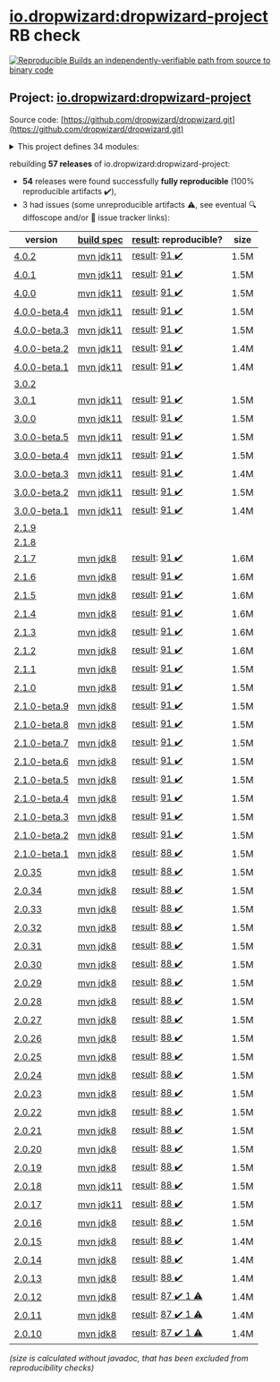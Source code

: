 [io.dropwizard:dropwizard-project](https://central.sonatype.com/artifact/io.dropwizard/dropwizard-project/versions) RB check
=======

[![Reproducible Builds](https://reproducible-builds.org/images/logos/rb.svg) an independently-verifiable path from source to binary code](https://reproducible-builds.org/)

## Project: [io.dropwizard:dropwizard-project](https://central.sonatype.com/artifact/io.dropwizard/dropwizard-project/versions)

Source code: [https://github.com/dropwizard/dropwizard.git](https://github.com/dropwizard/dropwizard.git)

<details><summary>This project defines 34 modules:</summary>

* [io.dropwizard.archetypes:dropwizard-archetypes](https://central.sonatype.com/artifact/io.dropwizard.archetypes/dropwizard-archetypes/4.0.2)
* [io.dropwizard.archetypes:java-simple](https://central.sonatype.com/artifact/io.dropwizard.archetypes/java-simple/4.0.2)
* [io.dropwizard:dropwizard-assets](https://central.sonatype.com/artifact/io.dropwizard/dropwizard-assets/4.0.2)
* [io.dropwizard:dropwizard-auth](https://central.sonatype.com/artifact/io.dropwizard/dropwizard-auth/4.0.2)
* [io.dropwizard:dropwizard-bom](https://central.sonatype.com/artifact/io.dropwizard/dropwizard-bom/4.0.2)
* [io.dropwizard:dropwizard-client](https://central.sonatype.com/artifact/io.dropwizard/dropwizard-client/4.0.2)
* [io.dropwizard:dropwizard-configuration](https://central.sonatype.com/artifact/io.dropwizard/dropwizard-configuration/4.0.2)
* [io.dropwizard:dropwizard-core](https://central.sonatype.com/artifact/io.dropwizard/dropwizard-core/4.0.2)
* [io.dropwizard:dropwizard-db](https://central.sonatype.com/artifact/io.dropwizard/dropwizard-db/4.0.2)
* [io.dropwizard:dropwizard-dependencies](https://central.sonatype.com/artifact/io.dropwizard/dropwizard-dependencies/4.0.2)
* [io.dropwizard:dropwizard-forms](https://central.sonatype.com/artifact/io.dropwizard/dropwizard-forms/4.0.2)
* [io.dropwizard:dropwizard-health](https://central.sonatype.com/artifact/io.dropwizard/dropwizard-health/4.0.2)
* [io.dropwizard:dropwizard-hibernate](https://central.sonatype.com/artifact/io.dropwizard/dropwizard-hibernate/4.0.2)
* [io.dropwizard:dropwizard-http2](https://central.sonatype.com/artifact/io.dropwizard/dropwizard-http2/4.0.2)
* [io.dropwizard:dropwizard-jackson](https://central.sonatype.com/artifact/io.dropwizard/dropwizard-jackson/4.0.2)
* [io.dropwizard:dropwizard-jdbi3](https://central.sonatype.com/artifact/io.dropwizard/dropwizard-jdbi3/4.0.2)
* [io.dropwizard:dropwizard-jersey](https://central.sonatype.com/artifact/io.dropwizard/dropwizard-jersey/4.0.2)
* [io.dropwizard:dropwizard-jetty](https://central.sonatype.com/artifact/io.dropwizard/dropwizard-jetty/4.0.2)
* [io.dropwizard:dropwizard-json-logging](https://central.sonatype.com/artifact/io.dropwizard/dropwizard-json-logging/4.0.2)
* [io.dropwizard:dropwizard-lifecycle](https://central.sonatype.com/artifact/io.dropwizard/dropwizard-lifecycle/4.0.2)
* [io.dropwizard:dropwizard-logging](https://central.sonatype.com/artifact/io.dropwizard/dropwizard-logging/4.0.2)
* [io.dropwizard:dropwizard-metrics](https://central.sonatype.com/artifact/io.dropwizard/dropwizard-metrics/4.0.2)
* [io.dropwizard:dropwizard-metrics-graphite](https://central.sonatype.com/artifact/io.dropwizard/dropwizard-metrics-graphite/4.0.2)
* [io.dropwizard:dropwizard-migrations](https://central.sonatype.com/artifact/io.dropwizard/dropwizard-migrations/4.0.2)
* [io.dropwizard:dropwizard-parent](https://central.sonatype.com/artifact/io.dropwizard/dropwizard-parent/4.0.2)
* [io.dropwizard:dropwizard-project](https://central.sonatype.com/artifact/io.dropwizard/dropwizard-project/4.0.2)
* [io.dropwizard:dropwizard-request-logging](https://central.sonatype.com/artifact/io.dropwizard/dropwizard-request-logging/4.0.2)
* [io.dropwizard:dropwizard-servlets](https://central.sonatype.com/artifact/io.dropwizard/dropwizard-servlets/4.0.2)
* [io.dropwizard:dropwizard-testing](https://central.sonatype.com/artifact/io.dropwizard/dropwizard-testing/4.0.2)
* [io.dropwizard:dropwizard-util](https://central.sonatype.com/artifact/io.dropwizard/dropwizard-util/4.0.2)
* [io.dropwizard:dropwizard-validation](https://central.sonatype.com/artifact/io.dropwizard/dropwizard-validation/4.0.2)
* [io.dropwizard:dropwizard-views](https://central.sonatype.com/artifact/io.dropwizard/dropwizard-views/4.0.2)
* [io.dropwizard:dropwizard-views-freemarker](https://central.sonatype.com/artifact/io.dropwizard/dropwizard-views-freemarker/4.0.2)
* [io.dropwizard:dropwizard-views-mustache](https://central.sonatype.com/artifact/io.dropwizard/dropwizard-views-mustache/4.0.2)
</details>

rebuilding **57 releases** of io.dropwizard:dropwizard-project:
- **54** releases were found successfully **fully reproducible** (100% reproducible artifacts :heavy_check_mark:),
- 3 had issues (some unreproducible artifacts :warning:, see eventual :mag: diffoscope and/or :memo: issue tracker links):

| version | [build spec](/BUILDSPEC.md) | [result](https://reproducible-builds.org/docs/jvm/): reproducible? | size |
| -- | --------- | ------ | -- |
| [4.0.2](https://central.sonatype.com/artifact/io.dropwizard/dropwizard-project/4.0.2/pom) | [mvn jdk11](dropwizard-4.0.2.buildspec) | [result](dropwizard-project-4.0.2.buildinfo): [91 :heavy_check_mark: ](dropwizard-project-4.0.2.buildcompare) | 1.5M |
| [4.0.1](https://central.sonatype.com/artifact/io.dropwizard/dropwizard-project/4.0.1/pom) | [mvn jdk11](dropwizard-4.0.1.buildspec) | [result](dropwizard-project-4.0.1.buildinfo): [91 :heavy_check_mark: ](dropwizard-project-4.0.1.buildcompare) | 1.5M |
| [4.0.0](https://central.sonatype.com/artifact/io.dropwizard/dropwizard-project/4.0.0/pom) | [mvn jdk11](dropwizard-4.0.0.buildspec) | [result](dropwizard-project-4.0.0.buildinfo): [91 :heavy_check_mark: ](dropwizard-project-4.0.0.buildcompare) | 1.5M |
| [4.0.0-beta.4](https://central.sonatype.com/artifact/io.dropwizard/dropwizard-project/4.0.0-beta.4/pom) | [mvn jdk11](dropwizard-4.0.0-beta.4.buildspec) | [result](dropwizard-project-4.0.0-beta.4.buildinfo): [91 :heavy_check_mark: ](dropwizard-project-4.0.0-beta.4.buildcompare) | 1.5M |
| [4.0.0-beta.3](https://central.sonatype.com/artifact/io.dropwizard/dropwizard-project/4.0.0-beta.3/pom) | [mvn jdk11](dropwizard-4.0.0-beta.3.buildspec) | [result](dropwizard-project-4.0.0-beta.3.buildinfo): [91 :heavy_check_mark: ](dropwizard-project-4.0.0-beta.3.buildcompare) | 1.5M |
| [4.0.0-beta.2](https://central.sonatype.com/artifact/io.dropwizard/dropwizard-project/4.0.0-beta.2/pom) | [mvn jdk11](dropwizard-4.0.0-beta.2.buildspec) | [result](dropwizard-project-4.0.0-beta.2.buildinfo): [91 :heavy_check_mark: ](dropwizard-project-4.0.0-beta.2.buildcompare) | 1.4M |
| [4.0.0-beta.1](https://central.sonatype.com/artifact/io.dropwizard/dropwizard-project/4.0.0-beta.1/pom) | [mvn jdk11](dropwizard-4.0.0-beta.1.buildspec) | [result](dropwizard-project-4.0.0-beta.1.buildinfo): [91 :heavy_check_mark: ](dropwizard-project-4.0.0-beta.1.buildcompare) | 1.4M |
| [3.0.2](https://central.sonatype.com/artifact/io.dropwizard/dropwizard-project/3.0.2/pom) | | | |
| [3.0.1](https://central.sonatype.com/artifact/io.dropwizard/dropwizard-project/3.0.1/pom) | [mvn jdk11](dropwizard-3.0.1.buildspec) | [result](dropwizard-project-3.0.1.buildinfo): [91 :heavy_check_mark: ](dropwizard-project-3.0.1.buildcompare) | 1.5M |
| [3.0.0](https://central.sonatype.com/artifact/io.dropwizard/dropwizard-project/3.0.0/pom) | [mvn jdk11](dropwizard-3.0.0.buildspec) | [result](dropwizard-project-3.0.0.buildinfo): [91 :heavy_check_mark: ](dropwizard-project-3.0.0.buildcompare) | 1.5M |
| [3.0.0-beta.5](https://central.sonatype.com/artifact/io.dropwizard/dropwizard-project/3.0.0-beta.5/pom) | [mvn jdk11](dropwizard-3.0.0-beta.5.buildspec) | [result](dropwizard-project-3.0.0-beta.5.buildinfo): [91 :heavy_check_mark: ](dropwizard-project-3.0.0-beta.5.buildcompare) | 1.5M |
| [3.0.0-beta.4](https://central.sonatype.com/artifact/io.dropwizard/dropwizard-project/3.0.0-beta.4/pom) | [mvn jdk11](dropwizard-3.0.0-beta.4.buildspec) | [result](dropwizard-project-3.0.0-beta.4.buildinfo): [91 :heavy_check_mark: ](dropwizard-project-3.0.0-beta.4.buildcompare) | 1.5M |
| [3.0.0-beta.3](https://central.sonatype.com/artifact/io.dropwizard/dropwizard-project/3.0.0-beta.3/pom) | [mvn jdk11](dropwizard-3.0.0-beta.3.buildspec) | [result](dropwizard-project-3.0.0-beta.3.buildinfo): [91 :heavy_check_mark: ](dropwizard-project-3.0.0-beta.3.buildcompare) | 1.4M |
| [3.0.0-beta.2](https://central.sonatype.com/artifact/io.dropwizard/dropwizard-project/3.0.0-beta.2/pom) | [mvn jdk11](dropwizard-3.0.0-beta.2.buildspec) | [result](dropwizard-project-3.0.0-beta.2.buildinfo): [91 :heavy_check_mark: ](dropwizard-project-3.0.0-beta.2.buildcompare) | 1.5M |
| [3.0.0-beta.1](https://central.sonatype.com/artifact/io.dropwizard/dropwizard-project/3.0.0-beta.1/pom) | [mvn jdk11](dropwizard-3.0.0-beta.1.buildspec) | [result](dropwizard-project-3.0.0-beta.1.buildinfo): [91 :heavy_check_mark: ](dropwizard-project-3.0.0-beta.1.buildcompare) | 1.4M |
| [2.1.9](https://central.sonatype.com/artifact/io.dropwizard/dropwizard-project/2.1.9/pom) | | | |
| [2.1.8](https://central.sonatype.com/artifact/io.dropwizard/dropwizard-project/2.1.8/pom) | | | |
| [2.1.7](https://central.sonatype.com/artifact/io.dropwizard/dropwizard-project/2.1.7/pom) | [mvn jdk8](dropwizard-2.1.7.buildspec) | [result](dropwizard-project-2.1.7.buildinfo): [91 :heavy_check_mark: ](dropwizard-project-2.1.7.buildcompare) | 1.6M |
| [2.1.6](https://central.sonatype.com/artifact/io.dropwizard/dropwizard-project/2.1.6/pom) | [mvn jdk8](dropwizard-2.1.6.buildspec) | [result](dropwizard-project-2.1.6.buildinfo): [91 :heavy_check_mark: ](dropwizard-project-2.1.6.buildcompare) | 1.6M |
| [2.1.5](https://central.sonatype.com/artifact/io.dropwizard/dropwizard-project/2.1.5/pom) | [mvn jdk8](dropwizard-2.1.5.buildspec) | [result](dropwizard-project-2.1.5.buildinfo): [91 :heavy_check_mark: ](dropwizard-project-2.1.5.buildcompare) | 1.6M |
| [2.1.4](https://central.sonatype.com/artifact/io.dropwizard/dropwizard-project/2.1.4/pom) | [mvn jdk8](dropwizard-2.1.4.buildspec) | [result](dropwizard-project-2.1.4.buildinfo): [91 :heavy_check_mark: ](dropwizard-project-2.1.4.buildcompare) | 1.6M |
| [2.1.3](https://central.sonatype.com/artifact/io.dropwizard/dropwizard-project/2.1.3/pom) | [mvn jdk8](dropwizard-2.1.3.buildspec) | [result](dropwizard-project-2.1.3.buildinfo): [91 :heavy_check_mark: ](dropwizard-project-2.1.3.buildcompare) | 1.6M |
| [2.1.2](https://central.sonatype.com/artifact/io.dropwizard/dropwizard-project/2.1.2/pom) | [mvn jdk8](dropwizard-2.1.2.buildspec) | [result](dropwizard-project-2.1.2.buildinfo): [91 :heavy_check_mark: ](dropwizard-project-2.1.2.buildcompare) | 1.6M |
| [2.1.1](https://central.sonatype.com/artifact/io.dropwizard/dropwizard-project/2.1.1/pom) | [mvn jdk8](dropwizard-2.1.1.buildspec) | [result](dropwizard-project-2.1.1.buildinfo): [91 :heavy_check_mark: ](dropwizard-project-2.1.1.buildcompare) | 1.5M |
| [2.1.0](https://central.sonatype.com/artifact/io.dropwizard/dropwizard-project/2.1.0/pom) | [mvn jdk8](dropwizard-2.1.0.buildspec) | [result](dropwizard-project-2.1.0.buildinfo): [91 :heavy_check_mark: ](dropwizard-project-2.1.0.buildcompare) | 1.5M |
| [2.1.0-beta.9](https://central.sonatype.com/artifact/io.dropwizard/dropwizard-project/2.1.0-beta.9/pom) | [mvn jdk8](dropwizard-2.1.0-beta.9.buildspec) | [result](dropwizard-project-2.1.0-beta.9.buildinfo): [91 :heavy_check_mark: ](dropwizard-project-2.1.0-beta.9.buildcompare) | 1.5M |
| [2.1.0-beta.8](https://central.sonatype.com/artifact/io.dropwizard/dropwizard-project/2.1.0-beta.8/pom) | [mvn jdk8](dropwizard-2.1.0-beta.8.buildspec) | [result](dropwizard-project-2.1.0-beta.8.buildinfo): [91 :heavy_check_mark: ](dropwizard-project-2.1.0-beta.8.buildcompare) | 1.5M |
| [2.1.0-beta.7](https://central.sonatype.com/artifact/io.dropwizard/dropwizard-project/2.1.0-beta.7/pom) | [mvn jdk8](dropwizard-2.1.0-beta.7.buildspec) | [result](dropwizard-project-2.1.0-beta.7.buildinfo): [91 :heavy_check_mark: ](dropwizard-project-2.1.0-beta.7.buildcompare) | 1.5M |
| [2.1.0-beta.6](https://central.sonatype.com/artifact/io.dropwizard/dropwizard-project/2.1.0-beta.6/pom) | [mvn jdk8](dropwizard-2.1.0-beta.6.buildspec) | [result](dropwizard-project-2.1.0-beta.6.buildinfo): [91 :heavy_check_mark: ](dropwizard-project-2.1.0-beta.6.buildcompare) | 1.5M |
| [2.1.0-beta.5](https://central.sonatype.com/artifact/io.dropwizard/dropwizard-project/2.1.0-beta.5/pom) | [mvn jdk8](dropwizard-2.1.0-beta.5.buildspec) | [result](dropwizard-project-2.1.0-beta.5.buildinfo): [91 :heavy_check_mark: ](dropwizard-project-2.1.0-beta.5.buildcompare) | 1.5M |
| [2.1.0-beta.4](https://central.sonatype.com/artifact/io.dropwizard/dropwizard-project/2.1.0-beta.4/pom) | [mvn jdk8](dropwizard-2.1.0-beta.4.buildspec) | [result](dropwizard-project-2.1.0-beta.4.buildinfo): [91 :heavy_check_mark: ](dropwizard-project-2.1.0-beta.4.buildcompare) | 1.5M |
| [2.1.0-beta.3](https://central.sonatype.com/artifact/io.dropwizard/dropwizard-project/2.1.0-beta.3/pom) | [mvn jdk8](dropwizard-2.1.0-beta.3.buildspec) | [result](dropwizard-project-2.1.0-beta.3.buildinfo): [91 :heavy_check_mark: ](dropwizard-project-2.1.0-beta.3.buildcompare) | 1.5M |
| [2.1.0-beta.2](https://central.sonatype.com/artifact/io.dropwizard/dropwizard-project/2.1.0-beta.2/pom) | [mvn jdk8](dropwizard-2.1.0-beta.2.buildspec) | [result](dropwizard-project-2.1.0-beta.2.buildinfo): [91 :heavy_check_mark: ](dropwizard-project-2.1.0-beta.2.buildcompare) | 1.5M |
| [2.1.0-beta.1](https://central.sonatype.com/artifact/io.dropwizard/dropwizard-project/2.1.0-beta.1/pom) | [mvn jdk8](dropwizard-2.1.0-beta.1.buildspec) | [result](dropwizard-project-2.1.0-beta.1.buildinfo): [88 :heavy_check_mark: ](dropwizard-project-2.1.0-beta.1.buildcompare) | 1.5M |
| [2.0.35](https://central.sonatype.com/artifact/io.dropwizard/dropwizard-project/2.0.35/pom) | [mvn jdk8](dropwizard-2.0.35.buildspec) | [result](dropwizard-project-2.0.35.buildinfo): [88 :heavy_check_mark: ](dropwizard-project-2.0.35.buildcompare) | 1.5M |
| [2.0.34](https://central.sonatype.com/artifact/io.dropwizard/dropwizard-project/2.0.34/pom) | [mvn jdk8](dropwizard-2.0.34.buildspec) | [result](dropwizard-project-2.0.34.buildinfo): [88 :heavy_check_mark: ](dropwizard-project-2.0.34.buildcompare) | 1.5M |
| [2.0.33](https://central.sonatype.com/artifact/io.dropwizard/dropwizard-project/2.0.33/pom) | [mvn jdk8](dropwizard-2.0.33.buildspec) | [result](dropwizard-project-2.0.33.buildinfo): [88 :heavy_check_mark: ](dropwizard-project-2.0.33.buildcompare) | 1.5M |
| [2.0.32](https://central.sonatype.com/artifact/io.dropwizard/dropwizard-project/2.0.32/pom) | [mvn jdk8](dropwizard-2.0.32.buildspec) | [result](dropwizard-project-2.0.32.buildinfo): [88 :heavy_check_mark: ](dropwizard-project-2.0.32.buildcompare) | 1.5M |
| [2.0.31](https://central.sonatype.com/artifact/io.dropwizard/dropwizard-project/2.0.31/pom) | [mvn jdk8](dropwizard-2.0.31.buildspec) | [result](dropwizard-project-2.0.31.buildinfo): [88 :heavy_check_mark: ](dropwizard-project-2.0.31.buildcompare) | 1.5M |
| [2.0.30](https://central.sonatype.com/artifact/io.dropwizard/dropwizard-project/2.0.30/pom) | [mvn jdk8](dropwizard-2.0.30.buildspec) | [result](dropwizard-project-2.0.30.buildinfo): [88 :heavy_check_mark: ](dropwizard-project-2.0.30.buildcompare) | 1.5M |
| [2.0.29](https://central.sonatype.com/artifact/io.dropwizard/dropwizard-project/2.0.29/pom) | [mvn jdk8](dropwizard-2.0.29.buildspec) | [result](dropwizard-project-2.0.29.buildinfo): [88 :heavy_check_mark: ](dropwizard-project-2.0.29.buildcompare) | 1.5M |
| [2.0.28](https://central.sonatype.com/artifact/io.dropwizard/dropwizard-project/2.0.28/pom) | [mvn jdk8](dropwizard-2.0.28.buildspec) | [result](dropwizard-project-2.0.28.buildinfo): [88 :heavy_check_mark: ](dropwizard-project-2.0.28.buildcompare) | 1.5M |
| [2.0.27](https://central.sonatype.com/artifact/io.dropwizard/dropwizard-project/2.0.27/pom) | [mvn jdk8](dropwizard-2.0.27.buildspec) | [result](dropwizard-project-2.0.27.buildinfo): [88 :heavy_check_mark: ](dropwizard-project-2.0.27.buildcompare) | 1.5M |
| [2.0.26](https://central.sonatype.com/artifact/io.dropwizard/dropwizard-project/2.0.26/pom) | [mvn jdk8](dropwizard-2.0.26.buildspec) | [result](dropwizard-project-2.0.26.buildinfo): [88 :heavy_check_mark: ](dropwizard-project-2.0.26.buildcompare) | 1.5M |
| [2.0.25](https://central.sonatype.com/artifact/io.dropwizard/dropwizard-project/2.0.25/pom) | [mvn jdk8](dropwizard-2.0.25.buildspec) | [result](dropwizard-project-2.0.25.buildinfo): [88 :heavy_check_mark: ](dropwizard-project-2.0.25.buildcompare) | 1.5M |
| [2.0.24](https://central.sonatype.com/artifact/io.dropwizard/dropwizard-project/2.0.24/pom) | [mvn jdk8](dropwizard-2.0.24.buildspec) | [result](dropwizard-project-2.0.24.buildinfo): [88 :heavy_check_mark: ](dropwizard-project-2.0.24.buildcompare) | 1.5M |
| [2.0.23](https://central.sonatype.com/artifact/io.dropwizard/dropwizard-project/2.0.23/pom) | [mvn jdk8](dropwizard-2.0.23.buildspec) | [result](dropwizard-project-2.0.23.buildinfo): [88 :heavy_check_mark: ](dropwizard-project-2.0.23.buildcompare) | 1.5M |
| [2.0.22](https://central.sonatype.com/artifact/io.dropwizard/dropwizard-project/2.0.22/pom) | [mvn jdk8](dropwizard-2.0.22.buildspec) | [result](dropwizard-project-2.0.22.buildinfo): [88 :heavy_check_mark: ](dropwizard-project-2.0.22.buildcompare) | 1.5M |
| [2.0.21](https://central.sonatype.com/artifact/io.dropwizard/dropwizard-project/2.0.21/pom) | [mvn jdk8](dropwizard-2.0.21.buildspec) | [result](dropwizard-project-2.0.21.buildinfo): [88 :heavy_check_mark: ](dropwizard-project-2.0.21.buildcompare) | 1.5M |
| [2.0.20](https://central.sonatype.com/artifact/io.dropwizard/dropwizard-project/2.0.20/pom) | [mvn jdk8](dropwizard-2.0.20.buildspec) | [result](dropwizard-project-2.0.20.buildinfo): [88 :heavy_check_mark: ](dropwizard-project-2.0.20.buildcompare) | 1.5M |
| [2.0.19](https://central.sonatype.com/artifact/io.dropwizard/dropwizard-project/2.0.19/pom) | [mvn jdk8](dropwizard-2.0.19.buildspec) | [result](dropwizard-project-2.0.19.buildinfo): [88 :heavy_check_mark: ](dropwizard-project-2.0.19.buildcompare) | 1.5M |
| [2.0.18](https://central.sonatype.com/artifact/io.dropwizard/dropwizard-project/2.0.18/pom) | [mvn jdk11](dropwizard-2.0.18.buildspec) | [result](dropwizard-project-2.0.18.buildinfo): [88 :heavy_check_mark: ](dropwizard-project-2.0.18.buildcompare) | 1.5M |
| [2.0.17](https://central.sonatype.com/artifact/io.dropwizard/dropwizard-project/2.0.17/pom) | [mvn jdk11](dropwizard-2.0.17.buildspec) | [result](dropwizard-project-2.0.17.buildinfo): [88 :heavy_check_mark: ](dropwizard-project-2.0.17.buildcompare) | 1.5M |
| [2.0.16](https://central.sonatype.com/artifact/io.dropwizard/dropwizard-project/2.0.16/pom) | [mvn jdk8](dropwizard-2.0.16.buildspec) | [result](dropwizard-project-2.0.16.buildinfo): [88 :heavy_check_mark: ](dropwizard-project-2.0.16.buildcompare) | 1.5M |
| [2.0.15](https://central.sonatype.com/artifact/io.dropwizard/dropwizard-project/2.0.15/pom) | [mvn jdk8](dropwizard-2.0.15.buildspec) | [result](dropwizard-project-2.0.15.buildinfo): [88 :heavy_check_mark: ](dropwizard-project-2.0.15.buildcompare) | 1.4M |
| [2.0.14](https://central.sonatype.com/artifact/io.dropwizard/dropwizard-project/2.0.14/pom) | [mvn jdk8](dropwizard-2.0.14.buildspec) | [result](dropwizard-project-2.0.14.buildinfo): [88 :heavy_check_mark: ](dropwizard-project-2.0.14.buildcompare) | 1.4M |
| [2.0.13](https://central.sonatype.com/artifact/io.dropwizard/dropwizard-project/2.0.13/pom) | [mvn jdk8](dropwizard-2.0.13.buildspec) | [result](dropwizard-project-2.0.13.buildinfo): [88 :heavy_check_mark: ](dropwizard-project-2.0.13.buildcompare) | 1.4M |
| [2.0.12](https://central.sonatype.com/artifact/io.dropwizard/dropwizard-project/2.0.12/pom) | [mvn jdk8](dropwizard-2.0.12.buildspec) | [result](dropwizard-project-2.0.12.buildinfo): [87 :heavy_check_mark:  1 :warning:](dropwizard-project-2.0.12.buildcompare) | 1.4M |
| [2.0.11](https://central.sonatype.com/artifact/io.dropwizard/dropwizard-project/2.0.11/pom) | [mvn jdk8](dropwizard-2.0.11.buildspec) | [result](dropwizard-project-2.0.11.buildinfo): [87 :heavy_check_mark:  1 :warning:](dropwizard-project-2.0.11.buildcompare) | 1.4M |
| [2.0.10](https://central.sonatype.com/artifact/io.dropwizard/dropwizard-project/2.0.10/pom) | [mvn jdk8](dropwizard-2.0.10.buildspec) | [result](dropwizard-project-2.0.10.buildinfo): [87 :heavy_check_mark:  1 :warning:](dropwizard-project-2.0.10.buildcompare) | 1.4M |

<i>(size is calculated without javadoc, that has been excluded from reproducibility checks)</i>
